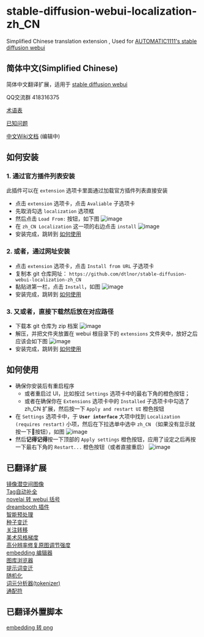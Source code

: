 # stable-diffusion-webui-localization-zh_CN
Simplified Chinese translation extension , Used for [AUTOMATIC1111's stable diffusion webui](https://github.com/AUTOMATIC1111/stable-diffusion-webui)

## 简体中文(Simplified Chinese)
简体中文翻译扩展，适用于 [stable diffusion webui](https://github.com/AUTOMATIC1111/stable-diffusion-webui)

QQ交流群 418316375

[术语表](Terminology.md)

[已知问题](Known-Bug.md)

[中文Wiki文档](https://github.com/dtlnor/stable-diffusion-webui-localization-zh_CN/wiki) (编辑中)

## 如何安装
### 1. 通过官方插件列表安装
此插件可以在 `extension` 选项卡里面通过加载官方插件列表直接安装
- 点击 `extension` 选项卡，点击 `Avaliable` 子选项卡
- 先取消勾选 `localization` 选项框
- 然后点击 `Load From:` 按钮，如下图
![image](https://user-images.githubusercontent.com/21131439/202856658-b6b41b93-c4ff-40a9-be87-e24fc04893eb.png)
- 在 `zh_CN Localization` 这一项的右边点击 `install`
![image](https://user-images.githubusercontent.com/21131439/202856395-d3927577-d47a-4a3a-a9b5-5f5b93f9b167.png)
- 安装完成，跳转到 [如何使用](#如何使用)

### 2. 或者，通过网址安装
- 点击 `extension` 选项卡，点击 `Install from URL` 子选项卡
- 复制本 git 仓库网址：
`https://github.com/dtlnor/stable-diffusion-webui-localization-zh_CN`
- 黏贴进第一栏，点击 `Install`，如图
![image](https://user-images.githubusercontent.com/21131439/202856718-a7d73c84-b1ca-4b90-9b35-b69d31a7b568.png)
- 安装完成，跳转到 [如何使用](#如何使用)

### 3. 又或者，直接下载然后放在对应路径
- 下载本 git 仓库为 zip 档案
![image](https://user-images.githubusercontent.com/21131439/202857957-c7d5d649-4197-4197-8650-f7941917400b.png)
- 解压，并把文件夹放置在 webui 根目录下的 `extensions` 文件夹中，放好之后应该会如下图
![image](https://user-images.githubusercontent.com/21131439/202857213-3aa98467-c39b-43b3-9d6f-ed5ac0e4b753.png)
- 安装完成，跳转到 [如何使用](#如何使用)

## 如何使用
- 确保你安装后有重启程序
  - 或者重启过 UI，比如按过 `Settings` 选项卡中的最右下角的橙色按钮；
  - 或者在确保你在 `Extensions` 选项卡中的 `Installed` 子选项卡中勾选了 zh_CN 扩展，然后按一下 `Apply and restart UI` 橙色按钮
- 在 `Settings` 选项卡中，于 **`User interface`** 大项中找到 `Localization (requires restart)` 小项，然后在下拉选单中选中 `zh_CN` （如果没有显示就按一下🔄按钮），如图
![image](https://user-images.githubusercontent.com/21131439/202857765-e7c57ef8-011c-4192-be5a-165749528162.png)
- 然后**记得记得**按一下顶部的 `Apply settings` 橙色按钮，应用了设定之后再按一下最右下角的 `Restart...` 橙色按钮（或者直接重启）
![image](https://user-images.githubusercontent.com/21131439/202858282-bd728f71-6edc-4fb9-9602-d6adb2774764.png)

## 已翻译扩展
[镜像潜空间图像](https://github.com/dfaker/SD-latent-mirroring)  
[Tag自动补全](https://github.com/DominikDoom/a1111-sd-webui-tagcomplete)  
[novelai 转 webui 括号](https://github.com/animerl/novelai-2-local-prompt)  
[dreambooth 插件](https://github.com/d8ahazard/sd_dreambooth_extension)  
[智能预处理](https://github.com/d8ahazard/sd_smartprocess)  
[种子变迁](https://github.com/yownas/seed_travel)  
[关注转移](https://github.com/yownas/shift-attention)  
[美术风格梯度](https://github.com/AUTOMATIC1111/stable-diffusion-webui-aesthetic-gradients)  
[高分辨率修复原图调节强度](	https://github.com/dtlnor/stable-diffusion-webui-conditioning-highres-fix.git)  
[embedding 编辑器](https://github.com/CodeExplode/stable-diffusion-webui-embedding-editor)  
[图库浏览器](https://github.com/yfszzx/stable-diffusion-webui-images-browser)  
[提示词变迁](https://github.com/Kahsolt/stable-diffusion-webui-prompt-travel)  
[随机化](https://github.com/stysmmaker/stable-diffusion-webui-randomize.git)  
[词元分析器(tokenizer)](https://github.com/AUTOMATIC1111/stable-diffusion-webui-tokenizer)  
[通配符](https://github.com/AUTOMATIC1111/stable-diffusion-webui-wildcards)  

## 已翻译外置脚本
[embedding 转 png](https://github.com/dfaker/embedding-to-png-script)  
